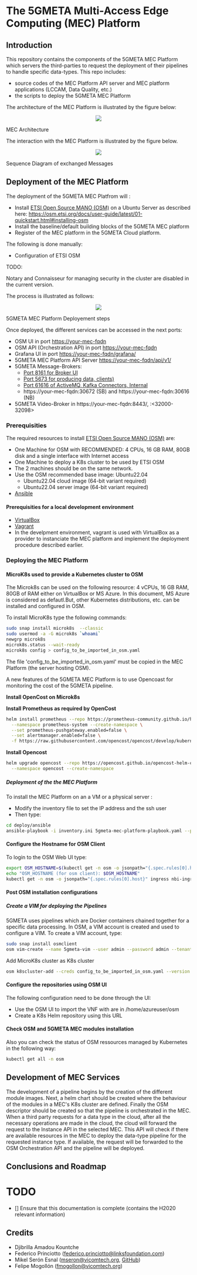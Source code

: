 # The 5GMETA Multi-Access Edge Computing (MEC)  Platform

## Introduction 

This repository contains the components of the 5GMETA MEC Platform which servers the third-parties to request the deployment of  their pipelines  to handle specific data-types. This repo includes:
 - source codes of the MEC Platform API server and MEC platform applications (LCCAM, Data Quality, etc.)
 - the scripts to deploy the 5GMETA MEC Platform


The architecture of the MEC Platform is illustrated  by the figure below:

<p align="center">
<img src="./docs/images/MEC%20Architecture.png" />

MEC Architecture
</p>

The interaction with the MEC Platform is illustrated by the figure below.

<p align="center">
<img src="./docs/images/seqdiag.png" />

Sequence Diagram of exchanged Messages
</p>


## Deployment of the MEC Platform

The deployment of the 5GMETA MEC Platfrom will :

- Install [ETSI Open Source MANO (OSM)](https://osm.etsi.org/) on a Ubuntu Server as described here: https://osm.etsi.org/docs/user-guide/latest/01-quickstart.html#installing-osm
- Install the  baseline/default building blocks of the 5GMETA MEC platform
- Register of the MEC platform in the 5GMETA Cloud platform.

The following is done manually:
- Configuration of ETSI OSM


TODO:

Notary and Connaisseur for managing security in the cluster are disabled in the current version.


The process is illustrated as follows:

<p align="center">
<img src="./docs/images/mec_deployement.png" />

5GMETA MEC Platform Deployement steps
</p>

Once deployed, the different services can be accessed in the next ports:

- OSM UI in port [https://your-mec-fqdn](https://your-mec-fqdn)
- OSM API (Orchestration API) in port [https://your-mec-fqdn](https://your-mec-fqdn)
- Grafana UI in port [https://your-mec-fqdn/grafana/](https://your-mec-fqdn/grafana/)
- 5GMETA MEC Platform API Server [https://your-mec-fqdn/api/v1/](https://your-mec-fqdn/api/v1/)
- 5GMETA Message-Brokers:
   - [Port 8161 for Broker UI](https://your-mec-fqdn/broker-ui/)
   - [Port 5673 for producing data, clients)](your-mec-fqdn:30672)
   - [Port 61616 of ActiveMQ, Kafka Connectors, Internal](your-mec-fqdn:30616)
   - https://your-mec-fqdn:30672 (SB) and https://your-mec-fqdn:30616 (NB)
- 5GMETA Video-Broker in https://your-mec-fqdn:8443/, :<32000-32098>


### Prerequisities

The required resources to install [ETSI Open Source MANO (OSM)](https://osm.etsi.org/docs/user-guide/latest/index.html) are:
- One Machine for OSM with RECOMMENDED: 4 CPUs, 16 GB RAM, 80GB disk and a single interface with Internet access
- One Machine to deploy a  K8s cluster to be used by ETSI OSM
- The 2 machines should be on the same network.
- Use the OSM recommended base image: Ubuntu22.04
   - Ubuntu22.04 cloud image (64-bit variant required)
   - Ubuntu22.04 server image (64-bit variant required)
- [Ansible](https://docs.ansible.com/ansible/latest/index.html)


#### Prerequisities for a local development environment

- [VirtualBox](https://www.virtualbox.org/)
- [Vagrant](https://developer.hashicorp.com/vagrant/tutorials/getting-started/getting-started-install?product_intent=vagrant)
- In the develpment environment, vagrant is used with VirtualBox as a provider to instanciate the MEC platform and implement the deployment procedure described earlier.



### Deploying the MEC Platform

#### MicroK8s used to provide a Kubernetes cluster to OSM

The Microk8s can be used on the following resource: 4 vCPUs,  16 GB RAM, 80GB of RAM either on VirtualBox or MS Azure. In this document, MS Azure is considered as defautl.But, other Kubernetes distributions, etc. can be installed and configured in OSM.

To install MicroK8s type the following commands:

```bash
sudo snap install microk8s  --classic
sudo usermod -a -G microk8s `whoami`
newgrp microk8s
microk8s.status --wait-ready
microk8s config > config_to_be_imported_in_osm.yaml
```

The file 'config_to_be_imported_in_osm.yaml' must be copied in the MEC Platform (the server hosting OSM).

A new features of the 5GMETA  MEC Platform is to use Opencoast for monitoring the cost of the 5GMETA pipeline.

**Install OpenCost on Microk8s**


**Install Prometheus as required by OpenCost**
```bash
helm install prometheus --repo https://prometheus-community.github.io/helm-charts prometheus \
  --namespace prometheus-system --create-namespace \
  --set prometheus-pushgateway.enabled=false \
  --set alertmanager.enabled=false \
  -f https://raw.githubusercontent.com/opencost/opencost/develop/kubernetes/prometheus/extraScrapeConfigs.yaml
```

**Install Opencost**

```bash
helm upgrade opencost --repo https://opencost.github.io/opencost-helm-chart opencost \
  --namespace opencost --create-namespace
```


##### Deployment of the  the MEC Platform

To install the MEC Platform on an a VM or a physical server :
- Modify the inventory file to set the IP address and the ssh user
- Then type:

```bash
cd deploy/ansible
ansible-playbook -i inventory.ini 5gmeta-mec-platform-playbook.yaml --private-key your_private_key
```

#### Configure the Hostname for OSM Client

To login to the OSM Web UI type:

```bash
export OSM_HOSTNAME=$(kubectl get -n osm -o jsonpath="{.spec.rules[0].host}" ingress nbi-ingress)
echo "OSM_HOSTNAME (for osm client): $OSM_HOSTNAME"
kubectl get -n osm -o jsonpath="{.spec.rules[0].host}" ingress nbi-ingress
```

#### Post OSM installation configurations

##### Create a VIM for deploying the Pipelines

5GMETA uses pipelines which are Docker containers chained together for a specific data processing. In OSM, a VIM account is created and used to configure a VIM. To create a VIM account, type:
```bash
sudo snap install osmclient
osm vim-create --name 5gmeta-vim --user admin --password admin --tenant admin --account_type dummy --auth_url chagne_with_the_auth_url
```

Add MicroK8s cluster as K8s cluster
```bash
osm k8scluster-add --creds config_to_be_imported_in_osm.yaml --version 'change_with_mk8s_version' --vim 5gmeta-vim --description "Microk8s cluster" --k8s-nets '{"net1": "osm-ext"}' microk8s-cluster
```

#### Configure the repositories using OSM UI

The following configuration need to be done through the UI:
- Use the OSM UI to import the VNF with are in /home/azureuser/osm
- Create a K8s Helm repository using this URL


#### Check OSM and 5GMETA MEC modules installation

Also you can check the status of OSM ressources managed by Kubernetes in the following way:

```bash
kubectl get all -n osm
```

## Development of MEC Services


The development of a pipeline begins by the creation of the different module images. Next, a helm chart should be created where the behaviour of the modules in a MEC's K8s cluster are defined. Finally the OSM descriptor should be created so that the pipeline is orchestrated in the MEC.
When a third party requests for a data type in the cloud, after all the necessary operations are made in the cloud, the cloud will forward the request to the Instance API in the selected MEC. This API will check if there are available resources in the MEC to deploy the data-type pipeline for the requested instance type. If available, the request will be forwarded to the OSM Orchestration API and the pipeline will be deployed.


## Conclusions and Roadmap


# TODO

- [] Ensure that this documentation is complete (contains the H2020 relevant information)


## Credits

- Djibrilla Amadou Kountche
- Federico Princiotto ([federico.princiotto@linksfoundation.com](mailto:federico.princiotto@linksfoundation.com))
- Mikel Serón Esnal ([mseron@vicomtech.org](mailto:mseron@vicomtech.org), [GitHub](https://github.com/mikelseron))
- Felipe Mogollón ([fmogollon@vicomtech.org](mailto:fmogollon@vicomtech.org))
